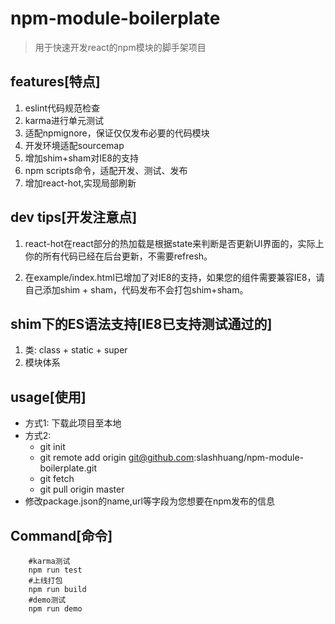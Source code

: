 # npm-module-boilerplate

> 用于快速开发react的npm模块的脚手架项目

## features[特点]
1. eslint代码规范检查
2. karma进行单元测试
3. 适配npmignore，保证仅仅发布必要的代码模块
4. 开发环境适配sourcemap
5. 增加shim+sham对IE8的支持
5. npm scripts命令，适配开发、测试、发布
7. 增加react-hot,实现局部刷新

## dev tips[开发注意点]
1. react-hot在react部分的热加载是根据state来判断是否更新UI界面的，实际上你的所有代码已经在后台更新，不需要refresh。

2. 在example/index.html已增加了对IE8的支持，如果您的组件需要兼容IE8，请自己添加shim + sham，代码发布不会打包shim+sham。

## shim下的ES语法支持[IE8已支持测试通过的]
1. 类:  class + static + super
2. 模块体系


## usage[使用]

- 方式1: 下载此项目至本地
- 方式2:
    - git init
    - git remote add origin git@github.com:slashhuang/npm-module-boilerplate.git
    - git fetch
    - git pull origin master
- 修改package.json的name,url等字段为您想要在npm发布的信息  

## Command[命令]

```
	#karma测试	
	npm run test	
	#上线打包	
	npm run build	
	#demo测试	
	npm run demo	
```


